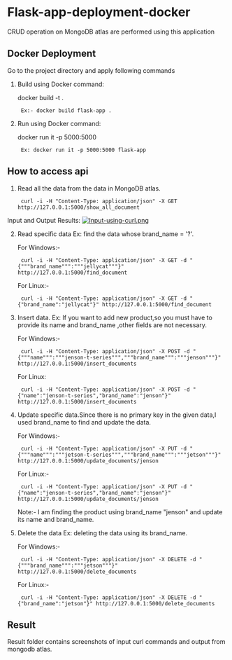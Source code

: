 # Flask-app-deployment-docker
CRUD operation on MongoDB atlas are performed using this application

## Docker Deployment

Go to the project directory and apply following commands

1. Build using Docker command:

	docker build -t <docker-image-name> .
	
		Ex:- docker build flask-app .
2. Run using Docker command:

	docker run it -p 5000:5000 <docker-image-name>
	
		Ex: docker run it -p 5000:5000 flask-app

## How to access api

1. Read all the data from the data in MongoDB atlas.

		curl -i -H "Content-Type: application/json" -X GET http://127.0.0.1:5000/show_all_document
		
Input and Output Results:
[![Input-using-curl.png](https://i.postimg.cc/65QrF5Bs/Input-using-curl.png)](https://postimg.cc/XXTBCWZx)

2. Read specific data Ex: find the data whose brand_name = '?'.
	
	For Windows:-
	
		curl -i -H "Content-Type: application/json" -X GET -d "{"""brand_name""":"""jellycat"""}" http://127.0.0.1:5000/find_document		

	For Linux:-
	
		curl -i -H "Content-Type: application/json" -X GET -d "{"brand_name":"jellycat"}" http://127.0.0.1:5000/find_document	

3. Insert data. Ex: If you want to add new product,so you must have to provide its name and brand_name ,other fields are not necessary.

	For Windows:-
	
		curl -i -H "Content-Type: application/json" -X POST -d "{"""name""":"""jenson-t-series""","""brand_name""":"""jenson"""}" http://127.0.0.1:5000/insert_documents

	For Linux:
	
		curl -i -H "Content-Type: application/json" -X POST -d "{"name":"jenson-t-series","brand_name":"jenson"}" http://127.0.0.1:5000/insert_documents

4. Update specific data.Since there is no primary key in the given data,I used brand_name to find and update the data.

	For Windows:-
	
		curl -i -H "Content-Type: application/json" -X PUT -d "{"""name""":"""jetson-t-series""","""brand_name""":"""jetson"""}" http://127.0.0.1:5000/update_documents/jenson


	For Linux:-
	
		curl -i -H "Content-Type: application/json" -X PUT -d "{"name":"jenson-t-series","brand_name":"jenson"}" http://127.0.0.1:5000/update_documents/jenson

	Note:- I am finding the product using brand_name "jenson" and update its name and brand_name.

5. Delete the data Ex: deleting the data using its brand_name.

	For Windows:-
	
		curl -i -H "Content-Type: application/json" -X DELETE -d "{"""brand_name""":"""jetson"""}" http://127.0.0.1:5000/delete_documents

	For Linux:-
	
		curl -i -H "Content-Type: application/json" -X DELETE -d "{"brand_name":"jetson"}" http://127.0.0.1:5000/delete_documents

## Result

Result folder contains screenshots of input curl commands and output from mongodb atlas.

